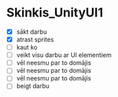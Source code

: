 # Skinkis_UnityUI1
- [x] sākt darbu
- [x] atrast sprites
- [ ] kaut ko
- [ ] veikt visu darbu ar UI elementiem
- [ ] vēl neesmu par to domājis
- [ ] vēl neesmu par to domājis
- [ ] vēl neesmu par to domājis
- [ ] beigt darbu
